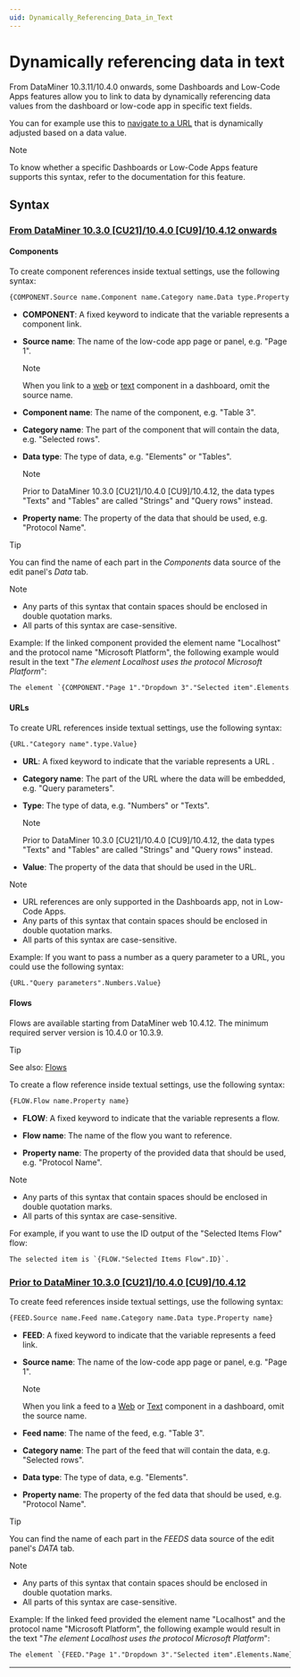 ```yaml
---
uid: Dynamically_Referencing_Data_in_Text
---
```


# Dynamically referencing data in text

From DataMiner 10.3.11/10.4.0 onwards<!-- RN 37229 -->, some Dashboards and Low-Code Apps features allow you to link to data by dynamically referencing data values from the dashboard or low-code app in specific text fields.

You can for example use this to [navigate to a URL](xref:LowCodeApps_event_config#navigating-to-a-url) that is dynamically adjusted based on a data value.

> [!NOTE]
> To know whether a specific Dashboards or Low-Code Apps feature supports this syntax, refer to the documentation for this feature.

## Syntax

### [From DataMiner 10.3.0 [CU21]/10.4.0 [CU9]/10.4.12 onwards<!--RN 41141-->](#tab/tabid-1)

#### Components

To create component references inside textual settings, use the following syntax:

```txt
{COMPONENT.Source name.Component name.Category name.Data type.Property name}
```

- **COMPONENT**: A fixed keyword to indicate that the variable represents a component link.

- **Source name**: The name of the low-code app page or panel, e.g. "Page 1".

  > [!NOTE]
  > When you link to a [web](xref:DashboardWeb) or [text](xref:DashboardText) component in a dashboard, omit the source name.<!--RN 38993-->

- **Component name**: The name of the component, e.g. "Table 3".

- **Category name**: The part of the component that will contain the data, e.g. "Selected rows".

- **Data type**: The type of data, e.g. "Elements" or "Tables".

  > [!NOTE]
  > Prior to DataMiner 10.3.0 [CU21]/10.4.0 [CU9]/10.4.12<!--RN 41075-->, the data types "Texts" and "Tables" are called "Strings" and "Query rows" instead.

- **Property name**: The property of the data that should be used, e.g. "Protocol Name".

> [!TIP]
> You can find the name of each part in the *Components* data source of the edit panel's *Data* tab.

> [!NOTE]
>
> - Any parts of this syntax that contain spaces should be enclosed in double quotation marks.
> - All parts of this syntax are case-sensitive.

Example: If the linked component provided the element name "Localhost" and the protocol name "Microsoft Platform", the following example would result in the text "*The element Localhost uses the protocol Microsoft Platform*":

```txt
The element `{COMPONENT."Page 1"."Dropdown 3"."Selected item".Elements.Name}` uses the protocol `{COMPONENT."Page 1"."Dropdown 3"."Selected item".Elements."Protocol Name"}`.
```

#### URLs

To create URL references inside textual settings, use the following syntax:

```txt
{URL."Category name".type.Value}
```

- **URL**: A fixed keyword to indicate that the variable represents a URL .

- **Category name**: The part of the URL where the data will be embedded, e.g. "Query parameters".

- **Type**: The type of data, e.g. "Numbers" or "Texts".

  > [!NOTE]
  > Prior to DataMiner 10.3.0 [CU21]/10.4.0 [CU9]/10.4.12<!--RN 41075-->, the data types "Texts" and "Tables" are called "Strings" and "Query rows" instead.

- **Value**: The property of the data that should be used in the URL.

> [!NOTE]
>
> - URL references are only supported in the Dashboards app, not in Low-Code Apps.
> - Any parts of this syntax that contain spaces should be enclosed in double quotation marks.
> - All parts of this syntax are case-sensitive.

Example: If you want to pass a number as a query parameter to a URL, you could use the following syntax:

```txt
{URL."Query parameters".Numbers.Value}
```

#### Flows

Flows are available starting from DataMiner web 10.4.12. The minimum required server version is 10.4.0 or 10.3.9.

> [!TIP]
> See also: [Flows](xref:Using_flows)

To create a flow reference inside textual settings, use the following syntax:

```txt
{FLOW.Flow name.Property name}
```

- **FLOW**: A fixed keyword to indicate that the variable represents a flow.

- **Flow name**: The name of the flow you want to reference.

- **Property name**: The property of the provided data that should be used, e.g. "Protocol Name".

> [!NOTE]
>
> - Any parts of this syntax that contain spaces should be enclosed in double quotation marks.
> - All parts of this syntax are case-sensitive.

For example, if you want to use the ID output of the "Selected Items Flow" flow:

```txt
The selected item is `{FLOW."Selected Items Flow".ID}`.
```

### [Prior to DataMiner 10.3.0 [CU21]/10.4.0 [CU9]/10.4.12](#tab/tabid-2)

To create feed references inside textual settings, use the following syntax:

```txt
{FEED.Source name.Feed name.Category name.Data type.Property name}
```

- **FEED**: A fixed keyword to indicate that the variable represents a feed link.

- **Source name**: The name of the low-code app page or panel, e.g. "Page 1".

  > [!NOTE]
  > When you link a feed to a [Web](xref:DashboardWeb) or [Text](xref:DashboardText) component in a dashboard, omit the source name.<!--RN 38993-->

- **Feed name**: The name of the feed, e.g. "Table 3".

- **Category name**: The part of the feed that will contain the data, e.g. "Selected rows".

- **Data type**: The type of data, e.g. "Elements".

- **Property name**: The property of the fed data that should be used, e.g. "Protocol Name".

> [!TIP]
> You can find the name of each part in the *FEEDS* data source of the edit panel's *DATA* tab.

> [!NOTE]
>
> - Any parts of this syntax that contain spaces should be enclosed in double quotation marks.
> - All parts of this syntax are case-sensitive.

Example: If the linked feed provided the element name "Localhost" and the protocol name "Microsoft Platform", the following example would result in the text "*The element Localhost uses the protocol Microsoft Platform*":

```txt
The element `{FEED."Page 1"."Dropdown 3"."Selected item".Elements.Name}` uses the protocol `{FEED."Page 1"."Dropdown 3"."Selected item".Elements."Protocol Name"}`.
```

***
